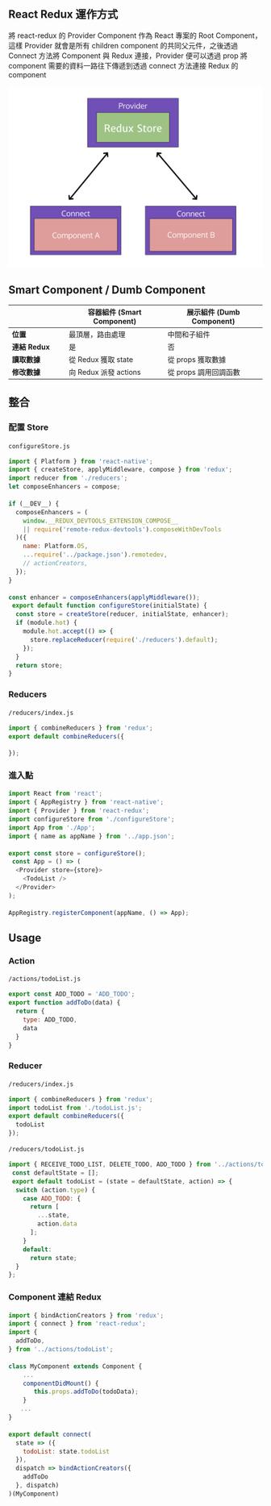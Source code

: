 ## React Redux 運作方式

將 react-redux 的 Provider Component 作為 React 專案的 Root Component，這樣 Provider 就會是所有 children component 的共同父元件，之後透過 Connect 方法將 Component 與 Redux 連接，Provider 便可以透過 prop 將 component 需要的資料一路往下傳遞到透過 connect 方法連接 Redux 的 component

![](assets/2018-10-15-11-43-12.png)

## Smart Component / Dumb Component

|                    | 容器組件 (Smart Component) | 展示組件 (Dumb Component) |
| ------------------ | -------------------------- | ------------------------- |
| **位置**           | 最頂層，路由處理           | 中間和子組件              |
| **連結 Redux**　　 | 是                         | 否                        |
| **讀取數據**       | 從 Redux 獲取 state        | 從 props 獲取數據         |
| **修改數據**       | 向 Redux 派發 actions      | 從 props 調用回調函數     |

## 整合

### 配置 Store 

`configureStore.js`

```js
import { Platform } from 'react-native';
import { createStore, applyMiddleware, compose } from 'redux';
import reducer from './reducers';
let composeEnhancers = compose;

if (__DEV__) {
  composeEnhancers = (
    window.__REDUX_DEVTOOLS_EXTENSION_COMPOSE__
    || require('remote-redux-devtools').composeWithDevTools
  )({
    name: Platform.OS,
    ...require('../package.json').remotedev,
    // actionCreators,
  });
}
    
const enhancer = composeEnhancers(applyMiddleware());
 export default function configureStore(initialState) {
  const store = createStore(reducer, initialState, enhancer);
  if (module.hot) {
    module.hot.accept(() => {
      store.replaceReducer(require('./reducers').default);
    });
  }
  return store;
}
```



### Reducers

`/reducers/index.js`

```js
import { combineReducers } from 'redux';
export default combineReducers({
  
});
```



### 進入點

```js
import React from 'react';
import { AppRegistry } from 'react-native';
import { Provider } from 'react-redux';
import configureStore from './configureStore';
import App from './App';
import { name as appName } from '../app.json';

export const store = configureStore();
 const App = () => (
  <Provider store={store}>
    <TodoList />
  </Provider>
);

AppRegistry.registerComponent(appName, () => App);
```



## Usage

### Action

`/actions/todoList.js`

```js
export const ADD_TODO = 'ADD_TODO';
export function addToDo(data) {
  return {
    type: ADD_TODO,
    data
  }
} 
```



### Reducer

`/reducers/index.js`

```js
import { combineReducers } from 'redux';
import todoList from './todoList.js';
export default combineReducers({
  todoList
});
```

`/reducers/todoList.js`

```js
import { RECEIVE_TODO_LIST, DELETE_TODO, ADD_TODO } from '../actions/todoList';
 const defaultState = [];
 export default todoList = (state = defaultState, action) => {
  switch (action.type) {
    case ADD_TODO: {
      return [
        ...state,
        action.data
      ];
    }
    default:
      return state;
  }
};
```



### Component 連結 Redux

```js
import { bindActionCreators } from 'redux';
import { connect } from 'react-redux';
import {
  addToDo,
} from '../actions/todoList';

class MyComponent extends Component {
    ...
    componentDidMount() {
       this.props.addToDo(todoData); 
    }
　　...
}

export default connect(
  state => ({
    todoList: state.todoList
  }),
  dispatch => bindActionCreators({
    addToDo
  }, dispatch)
)(MyComponent) 
```



